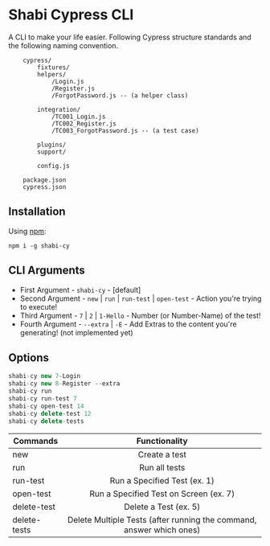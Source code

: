 # Shabi Cypress CLI

A CLI to make your life easier.
Following Cypress structure standards and the following naming convention.

```
    cypress/
        fixtures/
        helpers/
            /Login.js
            /Register.js
            /ForgotPassword.js -- (a helper class)

        integration/
            /TC001_Login.js
            /TC002_Register.js
            /TC003_ForgotPassword.js -- (a test case)

        plugins/
        support/

        config.js

    package.json
    cypress.json
```

## Installation

Using [npm](https://www.npmjs.com/):

    npm i -g shabi-cy

## CLI Arguments

- First Argument - `shabi-cy` - [default]
- Second Argument - `new` | `run` | `run-test` | `open-test` - Action you're trying to execute!
- Third Argument - `7` | `2` | `1-Hello` - Number (or Number-Name) of the test!
- Fourth Argument - `--extra` | `-E` - Add Extras to the content you're generating! (not implemented yet)

## Options

```javascript
shabi-cy new 7-Login
shabi-cy new 8-Register --extra
shabi-cy run
shabi-cy run-test 7
shabi-cy open-test 14
shabi-cy delete-test 12
shabi-cy delete-tests
```

| Commands  |             Functionality              |
| --------- | :------------------------------------: |
| new       |             Create a test              |
| run       |             Run all tests              |
| run-test  |      Run a Specified Test (ex. 1)      |
| open-test | Run a Specified Test on Screen (ex. 7) |
| delete-test | Delete a Test (ex. 5) |
| delete-tests | Delete Multiple Tests (after running the command, answer which ones) |
